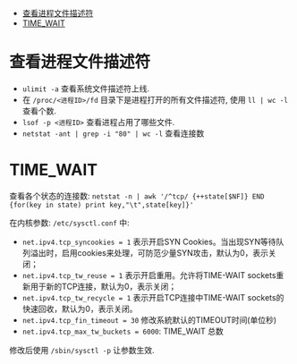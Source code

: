 <!-- TOC -->

- [查看进程文件描述符](#查看进程文件描述符)
- [TIME_WAIT](#time_wait)

<!-- /TOC -->

# 查看进程文件描述符

* `ulimit -a` 查看系统文件描述符上线.
* 在 `/proc/<进程ID>/fd` 目录下是进程打开的所有文件描述符, 使用 `ll | wc -l` 查看个数.
* `lsof -p <进程ID>` 查看进程占用了哪些文件.
* `netstat -ant | grep -i "80" | wc -l` 查看连接数


# TIME_WAIT

查看各个状态的连接数: `netstat -n | awk '/^tcp/ {++state[$NF]} END {for(key in state) print key,"\t",state[key]}'`

在内核参数: `/etc/sysctl.conf` 中:

* `net.ipv4.tcp_syncookies = 1` 表示开启SYN Cookies。当出现SYN等待队列溢出时，启用cookies来处理，可防范少量SYN攻击，默认为0，表示关闭；
* `net.ipv4.tcp_tw_reuse = 1` 表示开启重用。允许将TIME-WAIT sockets重新用于新的TCP连接，默认为0，表示关闭；
* `net.ipv4.tcp_tw_recycle = 1` 表示开启TCP连接中TIME-WAIT sockets的快速回收，默认为0，表示关闭。
* `net.ipv4.tcp_fin_timeout = 30` 修改系統默认的TIMEOUT时间(单位秒)
* `net.ipv4.tcp_max_tw_buckets = 6000`: TIME_WAIT 总数

修改后使用 `/sbin/sysctl -p` 让参数生效.


